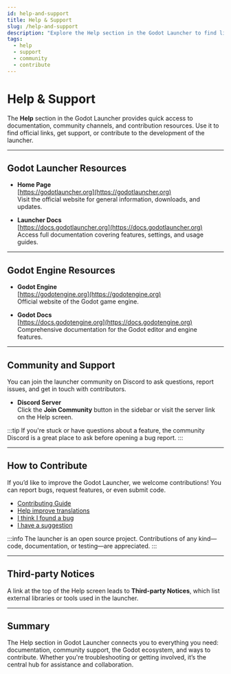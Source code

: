 ```yaml
---
id: help-and-support
title: Help & Support
slug: /help-and-support
description: "Explore the Help section in the Godot Launcher to find links to documentation, community support, and contribution opportunities."
tags: 
  - help
  - support
  - community
  - contribute
---
```


# Help & Support

The **Help** section in the Godot Launcher provides quick access to documentation, community channels, and contribution resources. Use it to find official links, get support, or contribute to the development of the launcher.

---

## Godot Launcher Resources

- **Home Page**  
  [https://godotlauncher.org](https://godotlauncher.org)  
  Visit the official website for general information, downloads, and updates.

- **Launcher Docs**  
  [https://docs.godotlauncher.org](https://docs.godotlauncher.org)  
  Access full documentation covering features, settings, and usage guides.

---

## Godot Engine Resources

- **Godot Engine**  
  [https://godotengine.org](https://godotengine.org)  
  Official website of the Godot game engine.

- **Godot Docs**  
  [https://docs.godotengine.org](https://docs.godotengine.org)  
  Comprehensive documentation for the Godot editor and engine features.

---

## Community and Support

You can join the launcher community on Discord to ask questions, report issues, and get in touch with contributors.

- **Discord Server**  
  Click the **Join Community** button in the sidebar or visit the server link on the Help screen.

:::tip
If you're stuck or have questions about a feature, the community Discord is a great place to ask before opening a bug report.
:::

---

## How to Contribute

If you’d like to improve the Godot Launcher, we welcome contributions! You can report bugs, request features, or even submit code.

- [Contributing Guide](https://godotlauncher.org/contribute)
- [Help improve translations](/contributing/translations)
- [I think I found a bug](https://github.com/godotlauncher/launcher/issues/new?template=bug_report.md)
- [I have a suggestion](https://github.com/godotlauncher/launcher/issues/new?template=feature_request.md)

:::info
The launcher is an open source project. Contributions of any kind—code, documentation, or testing—are appreciated.
:::

---

## Third-party Notices

A link at the top of the Help screen leads to **Third-party Notices**, which list external libraries or tools used in the launcher.

---

## Summary

The Help section in Godot Launcher connects you to everything you need: documentation, community support, the Godot ecosystem, and ways to contribute. Whether you're troubleshooting or getting involved, it’s the central hub for assistance and collaboration.
